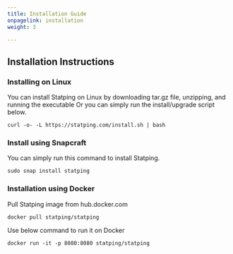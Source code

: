 ```yaml
---
title: Installation Guide
onpagelink: installation
weight: 3

---
```


Installation Instructions
-------------------------

### Installing on Linux

You can install Statping on Linux by downloading tar.gz file, unzipping, and running the executable Or you can simply run the install/upgrade script below.

 ```
curl -o- -L https://statping.com/install.sh | bash
```

### Install using Snapcraft

You can simply run this command to install Statping.

 ```
sudo snap install statping
```

### Installation using Docker

Pull Statping image from hub.docker.com

 ```
docker pull statping/statping
```

Use below command to run it on Docker

 ```
docker run -it -p 8080:8080 statping/statping
```
